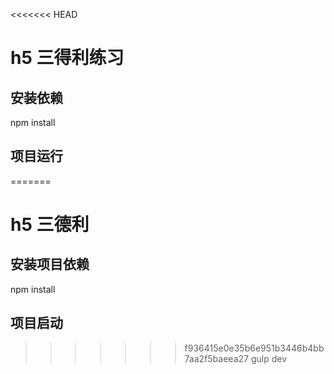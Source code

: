 <<<<<<< HEAD
# h5 三得利练习

## 安装依赖
  npm install
## 项目运行
=======
# h5 三德利

## 安装项目依赖
 npm install
## 项目启动
>>>>>>> f936415e0e35b6e951b3446b4bb7aa2f5baeea27
 gulp dev

